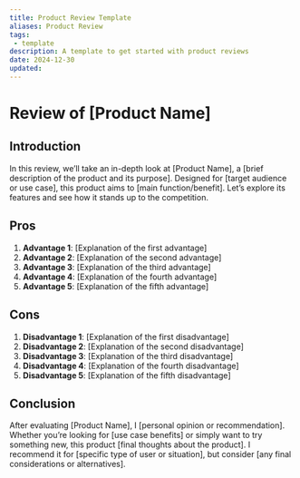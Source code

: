 ```yaml
---
title: Product Review Template
aliases: Product Review
tags:
 - template
description: A template to get started with product reviews
date: 2024-12-30
updated:
---
```

# Review of [Product Name]

## Introduction
In this review, we’ll take an in-depth look at [Product Name], a [brief description of the product and its purpose]. Designed for [target audience or use case], this product aims to [main function/benefit]. Let’s explore its features and see how it stands up to the competition.

## Pros
1. **Advantage 1**: [Explanation of the first advantage]
2. **Advantage 2**: [Explanation of the second advantage]
3. **Advantage 3**: [Explanation of the third advantage]
4. **Advantage 4**: [Explanation of the fourth advantage]
5. **Advantage 5**: [Explanation of the fifth advantage]

## Cons
1. **Disadvantage 1**: [Explanation of the first disadvantage]
2. **Disadvantage 2**: [Explanation of the second disadvantage]
3. **Disadvantage 3**: [Explanation of the third disadvantage]
4. **Disadvantage 4**: [Explanation of the fourth disadvantage]
5. **Disadvantage 5**: [Explanation of the fifth disadvantage]

## Conclusion
After evaluating [Product Name], I [personal opinion or recommendation]. Whether you’re looking for [use case benefits] or simply want to try something new, this product [final thoughts about the product]. I recommend it for [specific type of user or situation], but consider [any final considerations or alternatives].

